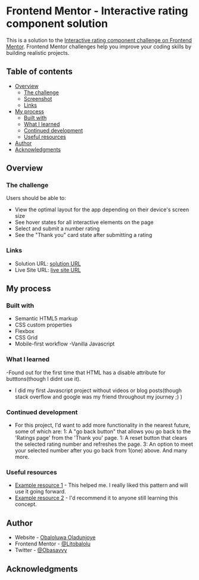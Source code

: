 # Frontend Mentor - Interactive rating component solution

This is a solution to the [Interactive rating component challenge on Frontend Mentor](https://www.frontendmentor.io/challenges/interactive-rating-component-koxpeBUmI). Frontend Mentor challenges help you improve your coding skills by building realistic projects. 

## Table of contents

- [Overview](#overview)
  - [The challenge](#the-challenge)
  - [Screenshot](#screenshot)
  - [Links](#links)
- [My process](#my-process)
  - [Built with](#built-with)
  - [What I learned](#what-i-learned)
  - [Continued development](#continued-development)
  - [Useful resources](#useful-resources)
- [Author](#author)
- [Acknowledgments](#acknowledgments)

## Overview

### The challenge

Users should be able to:

- View the optimal layout for the app depending on their device's screen size
- See hover states for all interactive elements on the page
- Select and submit a number rating
- See the "Thank you" card state after submitting a rating


### Links

- Solution URL: [ solution URL](https://replit.com/@ObaloluwaOladun/interractive-rating-card)
- Live Site URL: [ live site URL](https://interractive-rating-card.obaloluwaoladun.repl.co/)

## My process

### Built with

- Semantic HTML5 markup
- CSS custom properties
- Flexbox
- CSS Grid
- Mobile-first workflow
-Vanilla Javascript

### What I learned

-Found out for the first time that HTML has a disable attribute for butttons(though I didnt use it).
- I did my first Javascript project without videos or blog posts(though stack overflow and google was my friend throughout my journey ;) )

### Continued development

- For this project, I'd want to add more functionality in the nearest future, some of which are:
1: A "go back button" that allows you go back to the 'Ratings page' from the 'Thank you' page.
1: A reset button that clears the selected rating number and refreshes the page.
3: An option to meet your selected number after you go back from 1(one) above. And many more.

### Useful resources

- [Example resource 1](https://www.stackoverflow.com) - This helped me. I really liked this pattern and will use it going forward.
- [Example resource 2](https://www.google.com) - I'd recommend it to anyone still learning this concept.



## Author

- Website - [Obaloluwa Oladunjoye](https://www.your-site.com)
- Frontend Mentor - [@Litobalolu](https://www.frontendmentor.io/profile/litobalolu)
- Twitter - [@Obasavvy](https://www.twitter.com/obasavvy)



## Acknowledgments